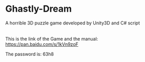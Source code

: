 # Ghastly-Dream
A horrible 3D puzzle game developed by Unity3D and C# script

######

This is the link of the Game and the manual: https://pan.baidu.com/s/1kVn9zoF

The password is: 63h8
